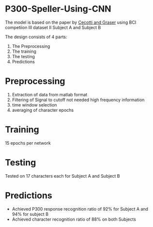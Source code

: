 # P300-Speller-Using-CNN

The model is based on the paper by [Cecotti and Graser](http://ieeexplore.ieee.org/stamp/stamp.jsp?tp=&arnumber=5492691&isnumber=5692151) using BCI competiion III dataset II Subject A and Subject B

The design consists of 4 parts:
1.	The Preprocessing
2.	The training
3.	The testing
4.	Predictions

# Preprocessing
1. Extraction of data from matlab format
2. Filtering of Signal to cutoff not needed high frequency information
3. time window selection
4. averaging of character epochs

# Training
15 epochs per network 

# Testing
Tested on 17 characters each for Subject A and Subject B 

# Predictions
* Achieved P300 response recognition ratio of 92% for Subject A and 94% for subject B
* Achieved character recognition ratio of 88% on both Subjects
